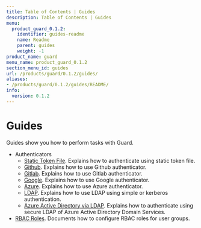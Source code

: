 ```yaml
---
title: Table of Contents | Guides
description: Table of Contents | Guides
menu:
  product_guard_0.1.2:
    identifier: guides-readme
    name: Readme
    parent: guides
    weight: -1
product_name: guard
menu_name: product_guard_0.1.2
section_menu_id: guides
url: /products/guard/0.1.2/guides/
aliases:
- /products/guard/0.1.2/guides/README/
info:
  version: 0.1.2
---
```


# Guides

Guides show you how to perform tasks with Guard.

- Authenticators
  - [Static Token File](/products/guard/0.1.2/guides/authenticator/static_token_file). Explains how to authenticate using static token file.
  - [Github](/products/guard/0.1.2/guides/authenticator/github). Explains how to use Github authenticator.
  - [Gitlab](/products/guard/0.1.2/guides/authenticator/gitlab). Explains how to use Gitlab authenticator.
  - [Google](/products/guard/0.1.2/guides/authenticator/google). Explains how to use Google authenticator.
  - [Azure](/products/guard/0.1.2/guides/authenticator/azure). Explains how to use Azure authenticator.
  - [LDAP](/products/guard/0.1.2/guides/authenticator/ldap). Explains how to use LDAP using simple or kerberos authentication.
  - [Azure Active Directory via LDAP](/products/guard/0.1.2/guides/authenticator/ldap_azure). Explains how to authenticate using secure LDAP of Azure Active Directory Domain Services.
- [RBAC Roles](/products/guard/0.1.2/guides/rbac). Documents how to configure RBAC roles for user groups.
